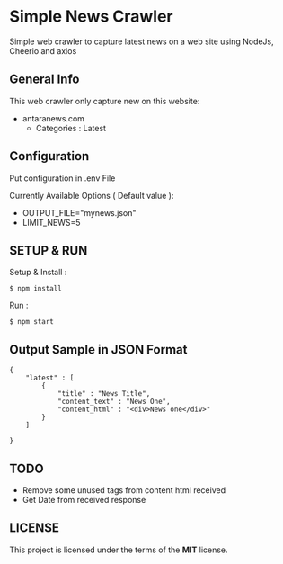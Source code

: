 # Simple News Crawler
Simple web crawler to capture latest news on a web site using NodeJs, Cheerio and axios


## General Info
This web crawler only capture new on this website:
* antaranews.com
    * Categories : Latest


## Configuration
Put configuration in .env File

Currently Available Options ( Default value ):
* OUTPUT_FILE="mynews.json"
* LIMIT_NEWS=5 


## SETUP & RUN
Setup & Install : 
```
$ npm install
```

Run :
```
$ npm start
```

## Output Sample in JSON Format
```
{
    "latest" : [
        {
            "title" : "News Title",
            "content_text" : "News One",
            "content_html" : "<div>News one</div>"
        }
    ]

}
```

## TODO
* Remove some unused tags from content html received
* Get Date from received response

## LICENSE
This project is licensed under the terms of the <b>MIT</b> license.



